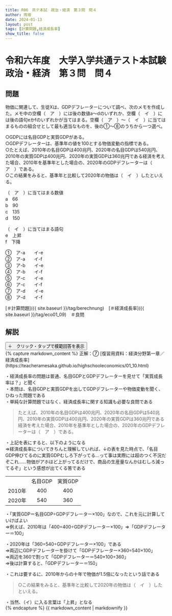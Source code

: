 ```yaml
---
title: R06　共テ本試　政治・経済　第３問　問４
author: 雨坂
date: 2024-01-13
layout: post
tags: [計算問題,経済成長率]
show_title: false
---
```

  
# 令和六年度　大学入学共通テスト本試験　政治・経済　第３問　問４  
  
## 問題  
物価に関連して、生徒Xは、GDPデフレーターについて調べ、次のメモを作成した。メモ中の空欄（　ア　）には後の数値a〜dのいずれか、空欄（　イ　）には後の語句eかfのいずれかが当てはまる。空欄（　ア　）〜（　イ　）に当てはまるものの組合せとして最も適当なものを、後の①〜⑧のうちから一つ選べ。  
  
○GDPには名目GDPと実質GDPがある。  
○GDPデフレーターは、基準年の値を100とする物価変動の指標である。  
○たとえば、2010年の名目GDPは400兆円、2020年の名目GDPは540兆円、2010年の実質GDPは400兆円、2020年の実質GDPは360兆円である経済を考えた場合、2010年を基準年とした場合の、2020年のGDPデフレーターは（　ア　）である。  
○この結果をみると、基準年と比較して2020年の物価は（　イ　）したといえる。  
  
（　ア　）に当てはまる数値  
a　66  
b　90  
c　135  
d　150  
  
（　イ　）に当てはまる語句  
e　上昇  
f　下降  
  
①　ア-a　　イ-e  
②　ア-a　　イ-f  
③　ア-b　　イ-e  
④　ア-b　　イ-f  
⑤　ア-c　　イ-e  
⑥　ア-c　　イ-f  
⑦　ア-d　　イ-e  
⑧　ア-d　　イ-f  
  
  
[＃計算問題]({{ site.baseurl }}/tag/berechnung)　[＃経済成長率]({{ site.baseurl }}/tag/eco01_09)　＃良問  
  
  
  
## 解説  
<div class="collapsible">
  <button class="collapsible-button">＋　クリック・タップで模範回答を表示</button>
  <div class="collapsible-content">
    {% capture markdown_content %}
正解：⑦  
[復習用資料：経済分野第一章／経済成長率](https://teacheramesaka.github.io/highschooleconomics/01_10.html)  
  
・経済成長率の問題は普通、名目GDPとGDPデフレーターを見せて「実質成長率は？」と聞く  
・本問は、名目GDPと実質GDPを出してGDPデフレーターや物価変動を聞く、ひねった問題である  
・単純な計算問題ではなく、経済成長率に関する知識も必要な良問である  
  
>たとえば、2010年の名目GDPは400兆円、2020年の名目GDPは540兆円、2010年の実質GDPは400兆円、2020年の実質GDPは360兆円である経済を考えた場合、2010年を基準年とした場合の、2020年のGDPデフレーターは（　ア　）である。  
  
・上記を表にすると、以下のようになる  
⇒経済成長率についてきちんと理解していれば、↓の表を見た時点で、「名目GDP伸びてるのに実質GDPむしろ下がってる…って事は実際には超のつく不況だぞこれ……物価がアホほど上がってるだけで、商品の生産量なんかはむしろ減ってるぞ」という感想が出てくる筈である  
  
||||
|:----:|:----:|:----:|
||名目GDP|実質GDP|  
|2010年|400|400|  
|2020年|540|360|  
  
・「実質GDP＝名目GDP÷GDPデフレーター×100」なので、これを元に計算していけばよい  
⇒例えば、2010年は「400=400÷GDPデフレーター×100」⇒「GDPデフレーター＝100」  
  
・2020年は「360=540÷GDPデフレーター×100」である  
⇒両辺にGDPデフレーターを掛けて「GDPデフレーター×360=540×100」  
⇒両辺を360で割って「GDPデフレーター＝540×100÷360」  
⇒後は計算すると、「GDPデフレーター＝150」  
  
・これは要するに、2010年からの十年で物価が1.5倍になったという話である  
  
>○この結果をみると、基準年と比較して2020年の物価は（　イ　）したといえる。  
  
・当然、（イ）に入る言葉は「上昇」となる  
    {% endcapture %}
    {{ markdown_content | markdownify }}
  </div>
</div>
